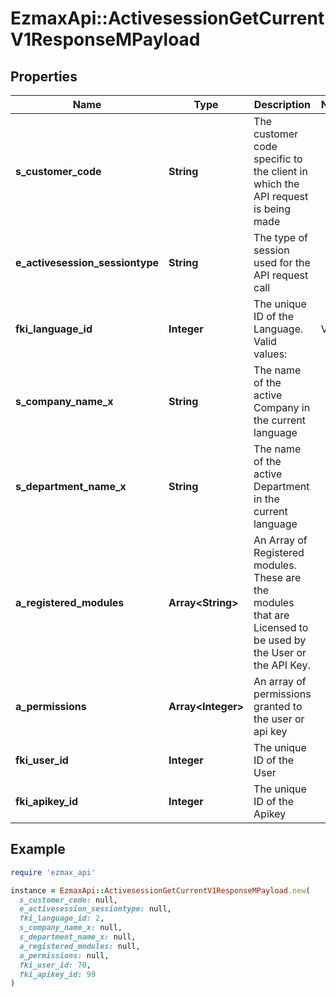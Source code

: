# EzmaxApi::ActivesessionGetCurrentV1ResponseMPayload

## Properties

| Name | Type | Description | Notes |
| ---- | ---- | ----------- | ----- |
| **s_customer_code** | **String** | The customer code specific to the client in which the API request is being made |  |
| **e_activesession_sessiontype** | **String** | The type of session used for the API request call |  |
| **fki_language_id** | **Integer** | The unique ID of the Language.  Valid values:  |Value|Description| |-|-| |1|French| |2|English| |  |
| **s_company_name_x** | **String** | The name of the active Company in the current language |  |
| **s_department_name_x** | **String** | The name of the active Department in the current language |  |
| **a_registered_modules** | **Array&lt;String&gt;** | An Array of Registered modules.  These are the modules that are Licensed to be used by the User or the API Key. |  |
| **a_permissions** | **Array&lt;Integer&gt;** | An array of permissions granted to the user or api key |  |
| **fki_user_id** | **Integer** | The unique ID of the User |  |
| **fki_apikey_id** | **Integer** | The unique ID of the Apikey |  |

## Example

```ruby
require 'ezmax_api'

instance = EzmaxApi::ActivesessionGetCurrentV1ResponseMPayload.new(
  s_customer_code: null,
  e_activesession_sessiontype: null,
  fki_language_id: 2,
  s_company_name_x: null,
  s_department_name_x: null,
  a_registered_modules: null,
  a_permissions: null,
  fki_user_id: 70,
  fki_apikey_id: 99
)
```

